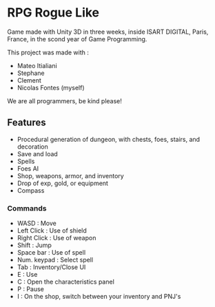 # RPG Rogue Like

Game made with Unity 3D in three weeks, inside ISART DIGITAL, Paris, France, in the scond year of Game Programming.

This project was made with :

  - Mateo Itialiani
  - Stephane 
  - Clement
  - Nicolas Fontes (myself)

We are all programmers, be kind please!

## Features

  - Procedural generation of dungeon, with chests, foes, stairs, and decoration
  - Save and load
  - Spells
  - Foes AI
  - Shop, weapons, armor, and inventory
  - Drop of exp, gold, or equipment
  - Compass

### Commands

- WASD : Move
- Left Click : Use of shield
- Right Click : Use of weapon
- Shift : Jump
- Space bar : Use of spell
- Num. keypad : Select spell
- Tab : Inventory/Close UI
- E : Use
- C : Open the characteristics panel
- P : Pause
- I : On the shop, switch between your inventory and PNJ's
